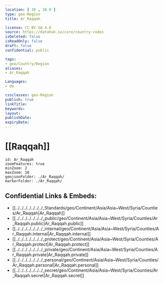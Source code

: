 ```yaml
---
location: [ 36 , 38.9 ] 
type: geo-Region
title: Ar_Raqqah

license: CC BY-SA 4.0
source: https://datahub.io/core/country-codes
isDeleted: false
isReadOnly: false
draft: false
confidential: public

tags:
- geo/Country/Region
aliases:
- Ar_Raqqah

Languages:
- de

cssclasses: geo-Region
publish: true
linkTitle: 
keywords: 
layout: 
publishDate: 
expiryDate: 
---
```


# [[Raqqah]] 

```leaflet
id: Ar_Raqqah
zoomFeatures: true 
minZoom: 2 
maxZoom: 18
geojsonFolder: ./Ar_Raqqah/
markerFolder: ./Ar_Raqqah/
```


## Confidential Links & Embeds: 
- [[../../../../../../../_Standards/geo/Continent/Asia/Asia~West/Syria/Counties/Ar_Raqqah|Ar_Raqqah]] 
- [[../../../../../../../_public/geo/Continent/Asia/Asia~West/Syria/Counties/Ar_Raqqah.public|Ar_Raqqah.public]] 
- [[../../../../../../../_internal/geo/Continent/Asia/Asia~West/Syria/Counties/Ar_Raqqah.internal|Ar_Raqqah.internal]] 
- [[../../../../../../../_protect/geo/Continent/Asia/Asia~West/Syria/Counties/Ar_Raqqah.protect|Ar_Raqqah.protect]] 
- [[../../../../../../../_private/geo/Continent/Asia/Asia~West/Syria/Counties/Ar_Raqqah.private|Ar_Raqqah.private]] 
- [[../../../../../../../_personal/geo/Continent/Asia/Asia~West/Syria/Counties/Ar_Raqqah.personal|Ar_Raqqah.personal]] 
- [[../../../../../../../_secret/geo/Continent/Asia/Asia~West/Syria/Counties/Ar_Raqqah.secret|Ar_Raqqah.secret]] 

